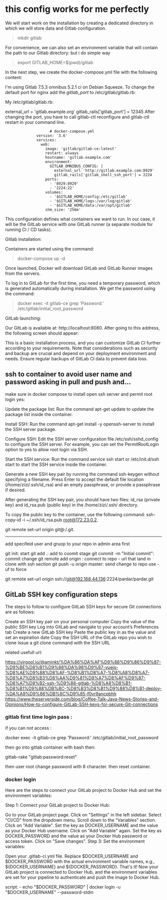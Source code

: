 # this config works for me perfectly

We will start work on the installation by creating a dedicated directory in which we will store data and Gitlab configuration.

> mkdir gitlab


For convenience, we can also set an environment variable that will contain the path to our Gitlab directory: but i do simple way

> export GITLAB_HOME=$(pwd)/gitlab


In the next step, we create the docker-compose.yml file with the following content:

I'm using Gitlab 7.5.3 omnibus 5.2.1 ci on Debian Squeeze. To change the default port for nginx add the _gitlab_port_ to /etc/gitlab/gitlab.rb:

My /etc/gitlab/gitlab.rb:

external_url = 'gitlab.example.org'
gitlab_rails['gitlab_port'] = 12345
After changing the port, you have to call gitlab-ctl reconfigure and gitlab-ctl restart in your command line.

      
                        # docker-compose.yml
                  version: '3.6'
                  services:
                    web:
                      image: 'gitlab/gitlab-ce:latest'
                      restart: always
                      hostname: 'gitlab.example.com'
                      environment:
                        GITLAB_OMNIBUS_CONFIG: |
                          external_url 'http://gitlab.example.com:8929'
                          gitlab_rails['gitlab_shell_ssh_port'] = 2224
                      ports:
                        - '8929:8929'
                        - '2224:22'
                      volumes:
                        - '$GITLAB_HOME/config:/etc/gitlab'
                        - '$GITLAB_HOME/logs:/var/log/gitlab'
                        - '$GITLAB_HOME/data:/var/opt/gitlab'
                      shm_size: '256m'
                                       


This configuration defines what containers we want to run. In our case, it will be the GitLab service with one GitLab runner (a separate module for running CI / CD tasks).


Gitlab installation:


Containers are started using the command:

> docker-compose up -d


Once launched, Docker will download GitLab and GitLab Runner images from the servers. 


To log in to GitLab for the first time, you need a temporary password, which is generated automatically during installation. We get the password using the command:

> docker exec -it gitlab-ce grep 'Password:' /etc/gitlab/initial_root_password


GitLab launching:


Our GitLab is available at: http://localhost:8080. After going to this address, the following screen should appear:

This is a basic installation process, and you can customize GitLab CI further according to your requirements. Note that considerations such as security and backup are crucial and depend on your deployment environment and needs. Ensure regular backups of GitLab CI data to prevent data loss.

##  ssh to container to avoid user name and password asking in pull and push and...


make sure in docker compose to install open ssh server and permit root login yes:

Update the package list: Run the command apt-get update to update the package list inside the container.

Install SSH: Run the command apt-get install -y openssh-server to install the SSH server package.

Configure SSH: Edit the SSH server configuration file /etc/ssh/sshd_config to configure the SSH server. For example, you can set the PermitRootLogin option to yes to allow root login via SSH.

Start the SSH service: Run the command service ssh start or /etc/init.d/ssh start to start the SSH service inside the container.

Generate a new SSH key pair by running the command ssh-keygen without specifying a filename. Press Enter to accept the default file location (/home/zizi/.ssh/id_rsa) and an empty passphrase, or provide a passphrase if desired.

After generating the SSH key pair, you should have two files: id_rsa (private key) and id_rsa.pub (public key) in the /home/zizi/.ssh/ directory.

To copy the public key to the container, use the following command: ssh-copy-id -i ~/.ssh/id_rsa.pub root@172.23.0.2.


git remote set-url origin git@<gitlab-server>:<username>/<project>.git.






--------------------------

 add specifeid user and gruop to your repo in admin area first


git init: start
git add .: add to coomit stage
git commit -m "Initial commit": commit change
git remote add origin <remote repository URL>: connect to repo  - url that land in clone with ssh section
git push -u origin master: send change to repo use -uf to force


git remote set-url origin ssh://git@192.168.44.136:2224/pardar/pardar.git


## GitLab SSH key configuration steps
The steps to follow to configure GitLab SSH keys for secure Git connections are as follows:

Create an SSH key pair on your personal computer
Copy the value of the public SSH key
Log into GitLab and navigate to your account’s Preferences tab
Create a new GitLab SSH key
Paste the public key in as the value and set an expiration date
Copy the SSH URL of the GitLab repo you wish to clone
Issue a git clone command with the SSH URL



related usefull url:

https://virgool.io/@aminkt/%DA%86%DA%AF%D9%88%D9%86%D9%87-%D9%BE%D8%B1%D9%88%DA%98%D9%87-vuejs-%D8%AE%D9%88%D8%AF-%D8%B1%D8%A7-%D8%A8%D8%A7-%D8%A7%D8%B3%D8%AA%D9%81%D8%A7%D8%AF%D9%87-%D8%A7%D8%B2-ssh-%D9%88-gitlab-%D8%A8%D8%B1-%D8%B1%D9%88%DB%8C-%D8%B3%D8%B1%D9%88%D8%B1-deploy-%DA%A9%D9%86%DB%8C%D9%85-f0vr9ancpbhh
https://www.theserverside.com/blog/Coffee-Talk-Java-News-Stories-and-Opinions/How-to-configure-GitLab-SSH-keys-for-secure-Git-connections


### gitlab first time login pass :


if you can not access :

docker exec -it gitlab-ce grep 'Password:' /etc/gitlab/initial_root_password


then go into gitlab container with bash then:

gitlab-rake "gitlab:password:reset"


then user root change password with 8 character. then reset container.




### docker login

Here are the steps to connect your GitLab project to Docker Hub and set the environment variables:

Step 1: Connect your GitLab project to Docker Hub:

Go to your GitLab project page.
Click on "Settings" in the left sidebar.
Select "CI/CD" from the dropdown menu.
Scroll down to the "Variables" section.
Click on "Add Variable".
Set the key as DOCKER_USERNAME and the value as your Docker Hub username.
Click on "Add Variable" again.
Set the key as DOCKER_PASSWORD and the value as your Docker Hub password or access token.
Click on "Save changes".
Step 3: Set the environment variables:

Open your .gitlab-ci.yml file.
Replace $DOCKER_USERNAME and $DOCKER_PASSWORD with the actual environment variable names, e.g., ${DOCKER_USERNAME} and ${DOCKER_PASSWORD}.
That's it! Now your GitLab project is connected to Docker Hub, and the environment variables are set for your pipeline to authenticate and push the image to Docker Hub.

 script:
    - echo "$DOCKER_PASSWORD" | docker login -u "$DOCKER_USERNAME" --password-stdin






